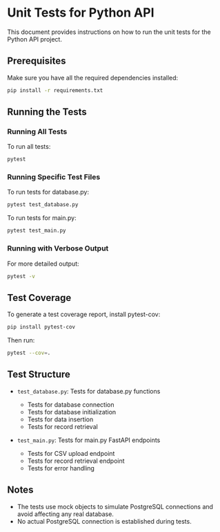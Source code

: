 # Unit Tests for Python API

This document provides instructions on how to run the unit tests for the Python API project.

## Prerequisites

Make sure you have all the required dependencies installed:

```bash
pip install -r requirements.txt
```

## Running the Tests

### Running All Tests

To run all tests:

```bash
pytest
```

### Running Specific Test Files

To run tests for database.py:

```bash
pytest test_database.py
```

To run tests for main.py:

```bash
pytest test_main.py
```

### Running with Verbose Output

For more detailed output:

```bash
pytest -v
```

## Test Coverage

To generate a test coverage report, install pytest-cov:

```bash
pip install pytest-cov
```

Then run:

```bash
pytest --cov=.
```

## Test Structure

- `test_database.py`: Tests for database.py functions
  - Tests for database connection
  - Tests for database initialization
  - Tests for data insertion
  - Tests for record retrieval

- `test_main.py`: Tests for main.py FastAPI endpoints
  - Tests for CSV upload endpoint
  - Tests for record retrieval endpoint
  - Tests for error handling

## Notes

- The tests use mock objects to simulate PostgreSQL connections and avoid affecting any real database.
- No actual PostgreSQL connection is established during tests.
